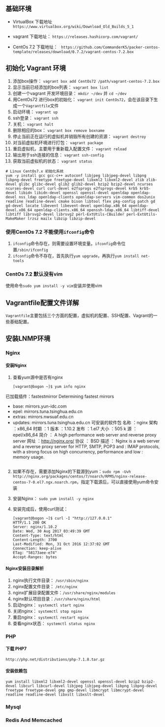 ## 基础环境

- VirtualBox 下载地址 `https://www.virtualbox.org/wiki/Download_Old_Builds_5_1`
- vagrant 下载地址： `https://releases.hashicorp.com/vagrant/`

- CentOs 7.2 下载地址： ` https://github.com/CommanderK5/packer-centos-template/releases/download/0.7.2/vagrant-centos-7.2.box`


## 初始化 Vagrant 环境

1. 添加box操作： `vagrant box add CentOs72 /path/vagrant-centos-7.2.box`
2. 显示当前已经添加的box列表： `vagrant box list`
3. 创建一个vagrant 开发环境目录： `mkdir ~/dev` 并 `cd ~/dev`
4. 用CentOs72 进行box的初始化： `vagrant init CentOs72`，会在该目录下生成一个`Vagrantfile`文件
5. 启动环境： `vagrant up`
6. ssh登录： `vagrant ssh`
7. 关机： `vagrant halt`
8. 删除相应的box： `vagrant box remove boxname`
9. 停止当前正在运行的虚拟机并销毁所有创建的资源： `vagrant destroy`
10. 对当前虚拟机环境进行打包： `vagrant package`
11. 重启虚拟机，主要用于重新载入配置文件： `vagrant reload`
12. 输出用于ssh连接的信息： `vagrant ssh-config`
13. 获取当前虚拟机的状态： `vagrant status`


```
# Linux CentOs7.x 初始化系统
yum -y install gcc gcc-c++ autoconf libjpeg libjpeg-devel libpng libpng-devel freetype freetype-devel libxml2 libxml2-devel zlib zlib-devel glibc glibc-devel glib2 glib2-devel bzip2 bzip2-devel ncurses ncurses-devel curl curl-devel e2fsprogs e2fsprogs-devel krb5 krb5-devel libidn libidn-devel openssl openssl-devel openldap openldap-devel nss_ldap openldap-clients openldap-servers vim-common dos2unix readline readline-devel cmake bison libtool flex pkg-config patch gd gd-devel locate libevent libevent-devel openldap.x86_64 openldap-devel.x86_64 openldap-clients.x86_64 openssh-ldap.x86_64 libtiff-devel libtiff librsvg2-devel librsvg2 perl-ExtUtils-CBuilder perl-ExtUtils-MakeMaker lrzsz mailx libzip libzip-devel
```

### 使用CentOs 7.2 不能使用`ifconfig`命令
1. `ifconfig`命令存在，则需要设置环境变量。`ifconfig`命令位置`/sbin/ifconfig`
2. `ifconfig`命令不存在，首先执行`yum upgrade`，再执行`yum install net-tools`

### CentOs 7.2 默认没有vim
使用命令`sudo yum install -y vim`安装并使用vim

## Vagrantfile配置文件详解
`Vagrantfile`主要包括三个方面的配置，虚拟机的配置、SSH配置、Vagrant的一些基础配置。


## 安装LNMP环境
### Nginx 
#### 安装Nginx
1. 查看yum源中是否有nginx 
	
	```
	[vagrant@bogon ~]$ yum info nginx
已加载插件：fastestmirror
Determining fastest mirrors
 * base: mirrors.yun-idc.com
 * epel: mirrors.tuna.tsinghua.edu.cn
 * extras: mirrors.nwsuaf.edu.cn
 * updates: mirrors.tuna.tsinghua.edu.cn
可安装的软件包
名称    ：nginx
架构    ：x86_64
时期       ：1
版本    ：1.10.2
发布    ：1.el7
大小    ：505 k
源    ：epel/x86_64
简介    ： A high performance web server and reverse proxy server
网址    ：http://nginx.org/
协议    ： BSD
描述    ： Nginx is a web server and a reverse proxy server for HTTP, SMTP, POP3 and
         : IMAP protocols, with a strong focus on high concurrency, performance and low
         : memory usage.
	```
2. 如果不存在，需要添加Nginx的下载源到yum：`sudo rpm -Uvh http://nginx.org/packages/centos/7/noarch/RPMS/nginx-release-centos-7-0.el7.ngx.noarch.rpm`，指定下载源后，可以直接使用yum命令安装
3. 安装Nginx： `sudo yum install -y nginx`
4. 安装完成后，使用curl测试：

	```
	[vagrant@bogon ~]$ curl -I "http://127.0.0.1"
	HTTP/1.1 200 OK
	Server: nginx/1.10.2
	Date: Wed, 30 Aug 2017 03:49:39 GMT
	Content-Type: text/html
	Content-Length: 3700
	Last-Modified: Mon, 31 Oct 2016 12:37:02 GMT
	Connection: keep-alive
	ETag: "58173aee-e74"
	Accept-Ranges: bytes
	```

#### Nginx安装目录解析
1. nginx执行文件目录： `/usr/sbin/nginx`
2. nginx配置文件目录： `/etc/nginx`
3. nginx扩展目录配置文件：`/usr/share/nginx/modules`
4. nginx默认项目目录：`/usr/share/nginx/html`
5. 启动nginx： `systemctl start nginx`
6. 关闭nginx： `systemctl stop nginx`
7. 重启nginx： `systemctl restart nginx`
8. 查看nginx状态： `systemctl status nginx`

### PHP
#### 下载 PHP7
```
http://php.net/distributions/php-7.1.8.tar.gz
```

#### 安装依赖包
```
yum install libxml2 libxml2-devel openssl openssl-devel bzip2 bzip2-devel libcurl libcurl-devel libjpeg libjpeg-devel libpng libpng-devel freetype freetype-devel gmp gmp-devel libmcrypt libmcrypt-devel readline readline-devel libxslt libxslt-devel
```

### Mysql 


### Redis And Memcached



